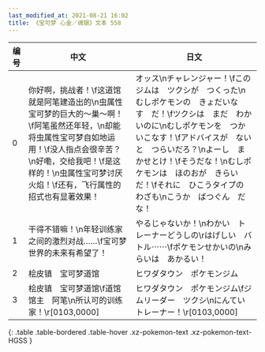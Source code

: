 ```yaml
---
last_modified_at: 2021-08-21 16:02
title: 《宝可梦 心金／魂银》文本 558
---
```

| 编号 | 中文 | 日文 |
| ---- | ---- | ---- |
| 0 | 你好啊，挑战者！\f这道馆就是阿笔建造出的\n虫属性宝可梦的巨大的～巢～啊！\f阿笔虽然还年轻，\n却能将虫属性宝可梦自如地运用！\f没人指点会很辛苦？\n好嘞，交给我吧！\f是这样的！\n虫属性宝可梦讨厌火焰！\f还有，飞行属性的招式也有显著效果！ | オッス\nチャレンジャー！\fこのジムは　ツクシが　つくった\nむしポケモンの　きょだいな　す　だ！\fツクシは　まだ　わかいのに\nむしポケモンを　つかいこなす！\fアドバイスが　ないと　つらいだろ？\nよーし　まかせとけ！\fそうだな！\nむしポケモンは　ほのおが　きらいだ！\fそれに　ひこうタイプの　わざも\nこうか　ばつぐん　だな！ |
| 1 | 干得不错嘛！\n年轻训练家之间的激烈对战……\f宝可梦世界的未来有希望了！ | やるじゃないか！\nわかい　トレーナーどうしの\rはげしい　バトル⋯⋯\fポケモンせかいの\nみらいは　あかるい！ |
| 2 | 桧皮镇　宝可梦道馆 | ヒワダタウン　ポケモンジム |
| 3 | 桧皮镇　宝可梦道馆\f道馆馆主　阿笔\n所认可的训练家！\r[0103,0000] | ヒワダタウン　ポケモンジム\fジムリーダー　ツクシ\nにんてい　トレーナー！\r[0103,0000] |
{: .table .table-bordered .table-hover .xz-pokemon-text .xz-pokemon-text-HGSS }
